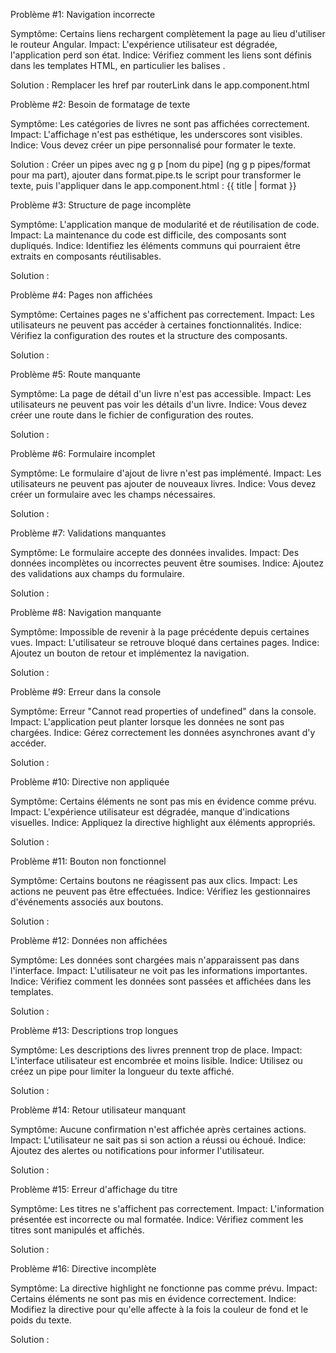 Problème #1: Navigation incorrecte

Symptôme: Certains liens rechargent complètement la page au lieu d'utiliser le routeur Angular. Impact: L'expérience utilisateur est dégradée, l'application perd son état. Indice: Vérifiez comment les liens sont définis dans les templates HTML, en particulier les balises <a>.

Solution : Remplacer les href par routerLink dans le app.component.html

Problème #2: Besoin de formatage de texte

Symptôme: Les catégories de livres ne sont pas affichées correctement. Impact: L'affichage n'est pas esthétique, les underscores sont visibles. Indice: Vous devez créer un pipe personnalisé pour formater le texte.

Solution : Créer un pipes avec ng g p [nom du pipe] (ng g p pipes/format pour ma part), ajouter dans format.pipe.ts le script pour transformer le texte, puis l'appliquer dans le app.component.html : <span>{{ title | format }}</span>

Problème #3: Structure de page incomplète

Symptôme: L'application manque de modularité et de réutilisation de code. Impact: La maintenance du code est difficile, des composants sont dupliqués. Indice: Identifiez les éléments communs qui pourraient être extraits en composants réutilisables.

Solution : 

Problème #4: Pages non affichées

Symptôme: Certaines pages ne s'affichent pas correctement. Impact: Les utilisateurs ne peuvent pas accéder à certaines fonctionnalités. Indice: Vérifiez la configuration des routes et la structure des composants.

Solution : 

Problème #5: Route manquante

Symptôme: La page de détail d'un livre n'est pas accessible. Impact: Les utilisateurs ne peuvent pas voir les détails d'un livre. Indice: Vous devez créer une route dans le fichier de configuration des routes.

Solution : 

Problème #6: Formulaire incomplet

Symptôme: Le formulaire d'ajout de livre n'est pas implémenté. Impact: Les utilisateurs ne peuvent pas ajouter de nouveaux livres. Indice: Vous devez créer un formulaire avec les champs nécessaires.

Solution : 

Problème #7: Validations manquantes

Symptôme: Le formulaire accepte des données invalides. Impact: Des données incomplètes ou incorrectes peuvent être soumises. Indice: Ajoutez des validations aux champs du formulaire.

Solution : 

Problème #8: Navigation manquante

Symptôme: Impossible de revenir à la page précédente depuis certaines vues. Impact: L'utilisateur se retrouve bloqué dans certaines pages. Indice: Ajoutez un bouton de retour et implémentez la navigation.

Solution : 

Problème #9: Erreur dans la console

Symptôme: Erreur "Cannot read properties of undefined" dans la console. Impact: L'application peut planter lorsque les données ne sont pas chargées. Indice: Gérez correctement les données asynchrones avant d'y accéder.

Solution : 

Problème #10: Directive non appliquée

Symptôme: Certains éléments ne sont pas mis en évidence comme prévu. Impact: L'expérience utilisateur est dégradée, manque d'indications visuelles. Indice: Appliquez la directive highlight aux éléments appropriés.

Solution : 

Problème #11: Bouton non fonctionnel

Symptôme: Certains boutons ne réagissent pas aux clics. Impact: Les actions ne peuvent pas être effectuées. Indice: Vérifiez les gestionnaires d'événements associés aux boutons.

Solution : 

Problème #12: Données non affichées

Symptôme: Les données sont chargées mais n'apparaissent pas dans l'interface. Impact: L'utilisateur ne voit pas les informations importantes. Indice: Vérifiez comment les données sont passées et affichées dans les templates.

Solution : 

Problème #13: Descriptions trop longues

Symptôme: Les descriptions des livres prennent trop de place. Impact: L'interface utilisateur est encombrée et moins lisible. Indice: Utilisez ou créez un pipe pour limiter la longueur du texte affiché.

Solution : 

Problème #14: Retour utilisateur manquant

Symptôme: Aucune confirmation n'est affichée après certaines actions. Impact: L'utilisateur ne sait pas si son action a réussi ou échoué. Indice: Ajoutez des alertes ou notifications pour informer l'utilisateur.

Solution : 

Problème #15: Erreur d'affichage du titre

Symptôme: Les titres ne s'affichent pas correctement. Impact: L'information présentée est incorrecte ou mal formatée. Indice: Vérifiez comment les titres sont manipulés et affichés.

Solution : 

Problème #16: Directive incomplète

Symptôme: La directive highlight ne fonctionne pas comme prévu. Impact: Certains éléments ne sont pas mis en évidence correctement. Indice: Modifiez la directive pour qu'elle affecte à la fois la couleur de fond et le poids du texte.

Solution : 
